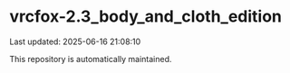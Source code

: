 # vrcfox-2.3_body_and_cloth_edition

Last updated: 2025-06-16 21:08:10

This repository is automatically maintained.
